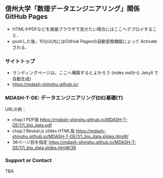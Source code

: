 ## 信州大学「数理データエンジニアリング」関係 GitHub Pages

* HTMLやPDFなどを直接ブラウザで見せたい場合にはここへデプロイすること．
* pushした後，10分以内にはGitHub Pagesの自動変換機能によって Activate される．

### サイトトップ
* ランディングページは，ここへ構築するとよかろう (index.mdから Jekyll で自動生成)
* https://mdash-shinshu.github.io/

### MDASH-T-DE: データエンジニアリング(DE)基礎(T)

URLの例：
* chap.1 PDF版 https://mdash-shinshu.github.io/MDASH-T-DE/1/1_big_data.pdf
* chap.1 Reveal.js slides HTML版 https://mdash-shinshu.github.io/MDASH-T-DE/1/1_big_data.slides.html#/
* 36ページ目を指定 https://mdash-shinshu.github.io/MDASH-T-DE/1/1_big_data.slides.html#/36

### Support or Contact

TBA
